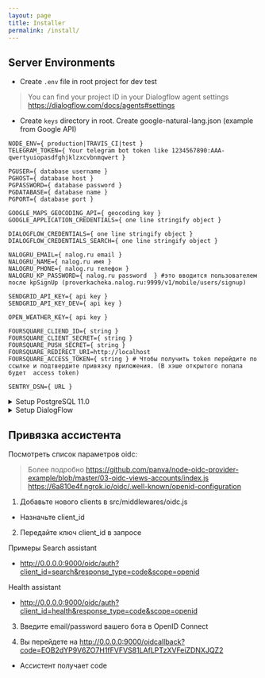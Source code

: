```yaml
---
layout: page
title: Installer
permalink: /install/
---
```


Server Environments
---
* Create ```.env``` file in root project for dev test
> You can find your project ID in your Dialogflow agent settings https://dialogflow.com/docs/agents#settings

* Create ```keys``` directory in root. Create google-natural-lang.json (example from Google API)

```
NODE_ENV={ production|TRAVIS_CI|test }
TELEGRAM_TOKEN={ Your telegram bot token like 1234567890:AAA-qwertyuiopasdfghjklzxcvbnmqwert }

PGUSER={ database username }
PGHOST={ database host }
PGPASSWORD={ database password }
PGDATABASE={ database name }
PGPORT={ database port }

GOOGLE_MAPS_GEOCODING_API={ geocoding key }
GOOGLE_APPLICATION_CREDENTIALS={ one line stringify object } 

DIALOGFLOW_CREDENTIALS={ one line stringify object } 
DIALOGFLOW_CREDENTIALS_SEARCH={ one line stringify object }

NALOGRU_EMAIL={ nalog.ru email }
NALOGRU_NAME={ nalog.ru имя }
NALOGRU_PHONE={ nalog.ru телефон }
NALOGRU_KP_PASSWORD={ nalog.ru password  } #это вводится пользователем после kpSignUp (proverkacheka.nalog.ru:9999/v1/mobile/users/signup)

SENDGRID_API_KEY={ api key }
SENDGRID_API_KEY_DEV={ api key }

OPEN_WEATHER_KEY={ api key }

FOURSQUARE_CLIEND_ID={ string }
FOURSQUARE_CLIENT_SECRET={ string }
FOURSQUARE_PUSH_SECRET={ string }
FOURSQUARE_REDIRECT_URI=http://localhost
FOURSQUARE_ACCESS_TOKEN={ string } # Чтобы получить token перейдите по ссылке и подтвердите привязку приложения. (В хэше открытого попапа будет  access token)

SENTRY_DSN={ URL }
```

<details>
	<summary>Setup PostgreSQL 11.0</summary>
* Create database storydb
* Import Foods table from data/database/tables/foods.csv
</details>

<details>
  	<summary>Setup DialogFlow</summary>
* Create <Food> in Entities
* Upload data/dialogflow/entities/food.csv
</details>

Привязка ассистента
---
Посмотреть список параметров oidc:
> Более подробно https://github.com/panva/node-oidc-provider-example/blob/master/03-oidc-views-accounts/index.js
https://6a810e4f.ngrok.io/oidc/.well-known/openid-configuration

1) Добавьте нового clients в src/middlewares/oidc.js 
- Назначьте client_id

2) Передайте ключ client_id в запросе

Примеры
Search assistant
- http://0.0.0.0:9000/oidc/auth?client_id=search&response_type=code&scope=openid

Health assistant
- http://0.0.0.0:9000/oidc/auth?client_id=health&response_type=code&scope=openid

3) Введите email/password вашего бота в OpenID Connect

4) Вы перейдете на http://0.0.0.0:9000/oidcallback?code=EOB2dYP9V6ZO7H1fFVFVS81LAfLPTzXVFeiZDNXJQZ2
- Ассистент получает code
